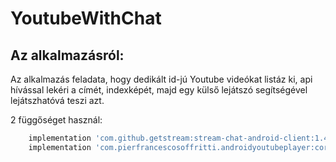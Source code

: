 # YoutubeWithChat

## Az alkalmazásról:

Az alkalmazás feladata, hogy dedikált id-jú Youtube videókat listáz ki, api hívással lekéri a címét, 
indexképét, majd egy külső lejátszó segítségével lejátszhatóvá teszi azt.

2 függőséget használ:

```groovy
    implementation 'com.github.getstream:stream-chat-android-client:1.4.2'
    implementation 'com.pierfrancescosoffritti.androidyoutubeplayer:core:10.0.5'
```